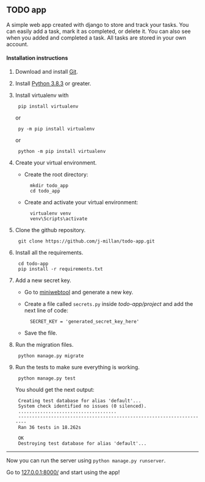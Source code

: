 ## TODO app

A simple web app created with django to store and track your tasks. You can easily add a task, mark it as completed, or delete it. You can also see when you added and completed a task. All tasks are stored in your own account.

#### Installation instructions

1. Download and install [Git](https://git-scm.com/downloads).

2. Install [Python 3.8.3](https://www.python.org/downloads/release/python-383/) or greater.

3. Install virtualenv with

		pip install virtualenv

    or

		py -m pip install virtualenv

    or

		python -m pip install virtualenv

4. Create your virtual environment.
	
	- Create the root directory:

			mkdir todo_app
			cd todo_app
	
	- Create and activate your virtual environment:

			virtualenv venv
			venv\Scripts\activate
	
5. Clone the github repository.

		git clone https://github.com/j-millan/todo-app.git

6. Install all the requirements.

		cd todo-app
		pip install -r requirements.txt

7. Add a new secret key.
	
	- Go to [miniwebtool](https://miniwebtool.com/django-secret-key-generator/) and generate a new key.

	- Create a file called `secrets.py` inside *todo-app/project* and add the next line of code:

			SECRET_KEY = 'generated_secret_key_here'

	- Save the file.

8. Run the migration files.
	
		python manage.py migrate

9. Run the tests to make sure everything is working.
		
		python manage.py test

	You should get the next output:

		Creating test database for alias 'default'...
		System check identified no issues (0 silenced).
		....................................
		----------------------------------------------------------------------
		Ran 36 tests in 18.262s

		OK
		Destroying test database for alias 'default'...

***

Now you can run the server using `python manage.py runserver`.

Go to [127.0.0.1:8000/](127.0.0.1:8000/) and start using the app!